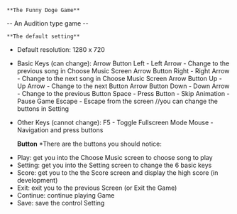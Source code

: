     **The Funny Doge Game**
  -- An Audition type game --


    **The default setting**
* Default resolution: 1280 x 720 
* Basic Keys (can change):
Arrow Button Left  - Left Arrow  - Change to the previous song in Choose Music Screen
Arrow Button Right - Right Arrow - Change to the next song in Choose Music Screen
Arrow Button Up    - Up Arrow    - Change to the next Button 
Arrow Button Down  - Down Arrow  - Change to the previous Button 
Space              - Press Button - Skip Animation - Pause Game
Escape             - Escape from the screen
//you can change the buttons in Setting

* Other Keys (cannot change):
F5                 - Toggle Fullscreen Mode
Mouse              - Navigation and press buttons





    **Button**
*There are the buttons you should notice:
- Play: get you into the Choose Music screen to choose song to play
- Setting: get you into the Setting screen to change the 6 basic keys
- Score: get you to the the Score screen and display the high score (in development)
- Exit: exit you to the previous Screen (or Exit the Game)
- Continue: continue playing Game
- Save: save the control Setting

